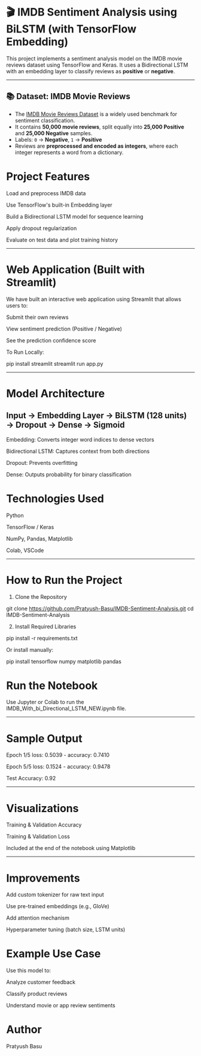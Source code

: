 # 🎬 IMDB Sentiment Analysis using BiLSTM (with TensorFlow Embedding)

This project implements a sentiment analysis model on the IMDB movie reviews dataset using TensorFlow and Keras. It uses a Bidirectional LSTM with an embedding layer to classify reviews as **positive** or **negative**.

---

## 📚 Dataset: IMDB Movie Reviews

- The [IMDB Movie Reviews Dataset]((https://www.kaggle.com/datasets/lakshmi25npathi/imdb-dataset-of-50k-movie-reviews)) is a widely used benchmark for sentiment classification.
- It contains **50,000 movie reviews**, split equally into **25,000 Positive** and **25,000 Negative** samples.
- Labels: `0` → **Negative**, `1` → **Positive**
- Reviews are **preprocessed and encoded as integers**, where each integer represents a word from a dictionary.

# Project Features


Load and preprocess IMDB data

Use TensorFlow's built-in Embedding layer

Build a Bidirectional LSTM model for sequence learning

Apply dropout regularization

Evaluate on test data and plot training history

---

# Web Application (Built with Streamlit)
We have built an interactive web application using Streamlit that allows users to:

Submit their own reviews

View sentiment prediction (Positive / Negative)

See the prediction confidence score


To Run Locally:


pip install streamlit
streamlit run app.py


---

# Model Architecture


## Input → Embedding Layer → BiLSTM (128 units) → Dropout → Dense → Sigmoid

Embedding: Converts integer word indices to dense vectors

Bidirectional LSTM: Captures context from both directions

Dropout: Prevents overfitting

Dense: Outputs probability for binary classification


# Technologies Used

Python 

TensorFlow / Keras

NumPy, Pandas, Matplotlib

Colab, VSCode

---

# How to Run the Project


1. Clone the Repository

git clone https://github.com/Pratyush-Basu/IMDB-Sentiment-Analysis.git
cd IMDB-Sentiment-Analysis

2. Install Required Libraries

pip install -r requirements.txt

Or install manually:


pip install tensorflow numpy matplotlib pandas


# Run the Notebook
Use Jupyter or Colab to run the IMDB_With_bi_Directional_LSTM_NEW.ipynb file.


---


# Sample Output



Epoch 1/5
loss: 0.5039 - accuracy: 0.7410

Epoch 5/5
loss: 0.1524 - accuracy: 0.9478

Test Accuracy: 0.92


---


# Visualizations

Training & Validation Accuracy

Training & Validation Loss

Included at the end of the notebook using Matplotlib

---


# Improvements


Add custom tokenizer for raw text input

Use pre-trained embeddings (e.g., GloVe)

Add attention mechanism

Hyperparameter tuning (batch size, LSTM units)

# Example Use Case
Use this model to:

Analyze customer feedback

Classify product reviews

Understand movie or app review sentiments


# Author
Pratyush Basu



